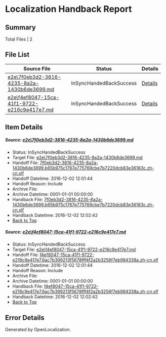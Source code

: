 # <a name='report-top'></a> Localization Handback Report

## Summary
 Total Files | 2

## File List
 Source File | Status | Details 
 ----------- | ------ | ------- 
 [e2e\7f0eb3d2-3816-4235-8a2a-1430b6de3699.md](https://github.com/OpenLocalizationTestOrg/ol-test0/blob/26ee141244e74ce451efcc4ab4fdc4fc9e764685/e2e/7f0eb3d2-3816-4235-8a2a-1430b6de3699.md) | InSyncHandedBackSuccess | [Details](#929d992e51e6b929639531bf42a0b0ce50f9af6d8)
 [e2e\f4ef8047-15ca-41f1-9722-e216c9e417e7.md](https://github.com/OpenLocalizationTestOrg/ol-test0/blob/26ee141244e74ce451efcc4ab4fdc4fc9e764685/e2e/f4ef8047-15ca-41f1-9722-e216c9e417e7.md) | InSyncHandedBackSuccess | [Details](#8f1df8887ed4b89d7397a07a302438b475099d0514)

## Item Details
##### <a name='929d992e51e6b929639531bf42a0b0ce50f9af6d8'></a> Source: [e2e\7f0eb3d2-3816-4235-8a2a-1430b6de3699.md](https://github.com/OpenLocalizationTestOrg/ol-test0/blob/26ee141244e74ce451efcc4ab4fdc4fc9e764685/e2e/7f0eb3d2-3816-4235-8a2a-1430b6de3699.md)
* Status: InSyncHandedBackSuccess
* Target File: [e2e\7f0eb3d2-3816-4235-8a2a-1430b6de3699.md](https://github.com/OpenLocalizationTestOrg/ol-test0-zhcn/blob/df0bcb3869d2cf060961d2262c33c10a9da89960/e2e/7f0eb3d2-3816-4235-8a2a-1430b6de3699.md)
* Handoff File: [7f0eb3d2-3816-4235-8a2a-1430b6de3699.b65b975c1767e775769cbe7b7220dcb83e36183c.zh-cn.xlf](https://github.com/OpenLocalizationTestOrg/ol-test0-handoff/blob/03c4bb3802616e5f5ddd8e2531577da7cd40737f/ol-handoff/OpenLocalizationTestOrg/ol-test0-zhcn/shujia/7f0eb3d2-3816-4235-8a2a-1430b6de3699.b65b975c1767e775769cbe7b7220dcb83e36183c.zh-cn.xlf)
* Handoff Datetime: 2016-12-02 12:01:44
* Handoff Reason: Include
* Archive File: 
* Archive Datetime: 0001-01-01 00:00:00
* Handback File: [7f0eb3d2-3816-4235-8a2a-1430b6de3699.b65b975c1767e775769cbe7b7220dcb83e36183c.zh-cn.xlf](https://github.com/OpenLocalizationTestOrg/ol-test0-handback/blob/3e5b471209350338cbeb0c6c65ac1761a6fe293b/ol-handback/OpenLocalizationTestOrg/ol-test0-zhcn/shujia/7f0eb3d2-3816-4235-8a2a-1430b6de3699.b65b975c1767e775769cbe7b7220dcb83e36183c.zh-cn.xlf)
* Handback Datetime: 2016-12-02 12:02:42
* [Back to Top](#report-top)

##### <a name='8f1df8887ed4b89d7397a07a302438b475099d0514'></a> Source: [e2e\f4ef8047-15ca-41f1-9722-e216c9e417e7.md](https://github.com/OpenLocalizationTestOrg/ol-test0/blob/26ee141244e74ce451efcc4ab4fdc4fc9e764685/e2e/f4ef8047-15ca-41f1-9722-e216c9e417e7.md)
* Status: InSyncHandedBackSuccess
* Target File: [e2e\f4ef8047-15ca-41f1-9722-e216c9e417e7.md](https://github.com/OpenLocalizationTestOrg/ol-test0-zhcn/blob/df0bcb3869d2cf060961d2262c33c10a9da89960/e2e/f4ef8047-15ca-41f1-9722-e216c9e417e7.md)
* Handoff File: [f4ef8047-15ca-41f1-9722-e216c9e417e7.6ac7b399213f5678fff4f2a2b3256f7eb984338a.zh-cn.xlf](https://github.com/OpenLocalizationTestOrg/ol-test0-handoff/blob/03c4bb3802616e5f5ddd8e2531577da7cd40737f/ol-handoff/OpenLocalizationTestOrg/ol-test0-zhcn/shujia/f4ef8047-15ca-41f1-9722-e216c9e417e7.6ac7b399213f5678fff4f2a2b3256f7eb984338a.zh-cn.xlf)
* Handoff Datetime: 2016-12-02 12:01:44
* Handoff Reason: Include
* Archive File: 
* Archive Datetime: 0001-01-01 00:00:00
* Handback File: [f4ef8047-15ca-41f1-9722-e216c9e417e7.6ac7b399213f5678fff4f2a2b3256f7eb984338a.zh-cn.xlf](https://github.com/OpenLocalizationTestOrg/ol-test0-handback/blob/3e5b471209350338cbeb0c6c65ac1761a6fe293b/ol-handback/OpenLocalizationTestOrg/ol-test0-zhcn/shujia/f4ef8047-15ca-41f1-9722-e216c9e417e7.6ac7b399213f5678fff4f2a2b3256f7eb984338a.zh-cn.xlf)
* Handback Datetime: 2016-12-02 12:02:42
* [Back to Top](#report-top)


## Error Details

Generated by OpenLocalization.
